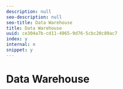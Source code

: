 ```yaml
---
description: null
seo-description: null
seo-title: Data Warehouse
title: Data Warehouse
uuid: ce304a7b-cd11-4965-9d76-5cbc20c89ac7
index: y
internal: n
snippet: y
---
```


# Data Warehouse

